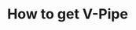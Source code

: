 ---
title: How to get V-Pipe
image: assets/img/ic-how-to-get-vpipe.svg
heading: How to get V-Pipe
links:
  - subject: Subject Heading 1
    links:
      - title: Link 1
        url: /link1
      - title: Link 2
        url: /link2
  - links:
      - title: Link 3
        url: /link3
      - title: Link 4
        url: /link4
  - subject: Subject Heading 2
    links:
      - title: Link 5
        url: /link5
---